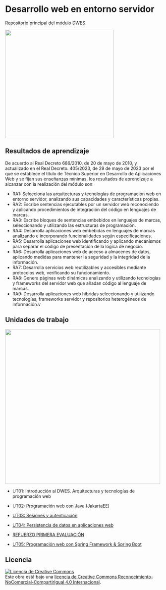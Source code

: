 # Desarrollo web en entorno servidor

Repositorio principal del módulo DWES

<img src='https://github.com/user-attachments/assets/2a13d888-c7cf-4a86-a7c5-b66224b5bd69' height='350'/>


## Resultados de aprendizaje

De acuerdo al Real Decreto 686/2010, de 20 de mayo de 2010, y actualizado en el Real Decreto. 405/2023, de 29 de mayo de 2023 por el que se establece el título de Técnico Superior en Desarrollo de Aplicaciones Web y se fijan sus enseñanzas mínimas, los resultados de aprendizaje a alcanzar con la realización del módulo son:

- RA1: Selecciona las arquitecturas y tecnologías de programación web en entorno servidor, analizando sus capacidades y características propias.
- RA2: Escribe sentencias ejecutables por un servidor web reconociendo y aplicando procedimientos de integración del código en lenguajes de marcas.
- RA3: Escribe bloques de sentencias embebidos en lenguajes de marcas, seleccionando y utilizando las estructuras de programación.
- RA4: Desarrolla aplicaciones web embebidas en lenguajes de marcas analizando e incorporando funcionalidades según especificaciones.
- RA5: Desarrolla aplicaciones web identificando y aplicando mecanismos para separar el código de presentación de la lógica de negocio.
- RA6: Desarrolla aplicaciones web de acceso a almacenes de datos, aplicando medidas para mantener la seguridad y la integridad de la información.
- RA7: Desarrolla servicios web reutilizables y accesibles mediante protocolos web, verificando su funcionamiento.
- RA8: Genera páginas web dinámicas analizando y utilizando tecnologías y frameworks del servidor web que añadan código al lenguaje de marcas.
- RA9: Desarrolla aplicaciones web híbridas seleccionando y utilizando tecnologías, frameworks servidor y repositorios heterogéneos de información.v

## Unidades de trabajo


<img src="https://github.com/user-attachments/assets/91788d63-bf9f-450a-8b6c-a50c4947217a" height="500px"/>

- UT01: Introducción al DWES. Arquitecturas y tecnologías de programación web

- [UT02: Programación web con Java (JakartaEE)](https://github.com/profeMelola/DWES-02-2024-25)

- [UT03: Sesiones y autenticación](https://github.com/profeMelola/DWES-03-2024-25)
  
- [UT04: Persistencia de datos en aplicaciones web](https://github.com/profeMelola/DWES-04-2024-25)

- [REFUERZO PRIMERA EVALUACIÓN](https://github.com/profeMelola/DWES-refuerzo1ev-2024-25)

- [UT05: Programación web con Spring Framework & Spring Boot](https://github.com/profeMelola/DWES-05-2024-25)


## Licencia

<a rel="license" href="http://creativecommons.org/licenses/by-nc-sa/4.0/"><img alt="Licencia de Creative Commons" style="border-width:0" src="https://i.creativecommons.org/l/by-nc-sa/4.0/88x31.png" /></a><br />Este obra está bajo una <a rel="license" href="http://creativecommons.org/licenses/by-nc-sa/4.0/">licencia de Creative Commons Reconocimiento-NoComercial-CompartirIgual 4.0 Internacional</a>.
